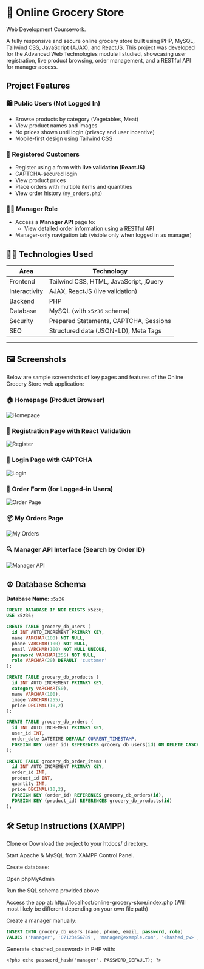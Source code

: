 # 🥦 Online Grocery Store  
Web Development Coursework. 

A fully responsive and secure online grocery store built using PHP, MySQL, Tailwind CSS, JavaScript (AJAX), and ReactJS. This project was developed for the Advanced Web Technologies module I studied, showcasing user registration, live product browsing, order management, and a RESTful API for manager access.

## Project Features

### 🛍 Public Users (Not Logged In)
- Browse products by category (Vegetables, Meat)
- View product names and images
- No prices shown until login (privacy and user incentive)
- Mobile-first design using Tailwind CSS

### 👤 Registered Customers
- Register using a form with **live validation (ReactJS)**
- CAPTCHA-secured login
- View product prices
- Place orders with multiple items and quantities
- View order history (`my_orders.php`)

### 🧑‍💼 Manager Role
- Access a **Manager API** page to:
  - View detailed order information using a RESTful API
- Manager-only navigation tab (visible only when logged in as manager)

## 🧑‍💻 Technologies Used

| Area            | Technology                         |
|-----------------|-------------------------------------|
| Frontend        | Tailwind CSS, HTML, JavaScript, jQuery |
| Interactivity   | AJAX, ReactJS (live validation)     |
| Backend         | PHP                                 |
| Database        | MySQL (with `x5z36` schema)         |
| Security        | Prepared Statements, CAPTCHA, Sessions |
| SEO             | Structured data (JSON-LD), Meta Tags |

---

## 🖼️ Screenshots

Below are sample screenshots of key pages and features of the Online Grocery Store web application:

### 🏠 Homepage (Product Browser)
![Homepage](screenshots/homepage.png)

### 🔐 Registration Page with React Validation
![Register](screenshots/register.png)

### 🔑 Login Page with CAPTCHA
![Login](screenshots/login.png)

### 🛒 Order Form (for Logged-in Users)
![Order Page](screenshots/order.png)

### 📦 My Orders Page
![My Orders](screenshots/order_list.png)

### 🔍 Manager API Interface (Search by Order ID)
![Manager API](screenshots/manager.png)


## ⚙️ Database Schema

**Database Name:** `x5z36`

```sql
CREATE DATABASE IF NOT EXISTS x5z36;
USE x5z36;

CREATE TABLE grocery_db_users (
  id INT AUTO_INCREMENT PRIMARY KEY,
  name VARCHAR(100) NOT NULL,
  phone VARCHAR(100) NOT NULL,
  email VARCHAR(100) NOT NULL UNIQUE,
  password VARCHAR(255) NOT NULL,
  role VARCHAR(20) DEFAULT 'customer'
);

CREATE TABLE grocery_db_products (
  id INT AUTO_INCREMENT PRIMARY KEY,
  category VARCHAR(50),
  name VARCHAR(100),
  image VARCHAR(255),
  price DECIMAL(10,2)
);

CREATE TABLE grocery_db_orders (
  id INT AUTO_INCREMENT PRIMARY KEY,
  user_id INT,
  order_date DATETIME DEFAULT CURRENT_TIMESTAMP,
  FOREIGN KEY (user_id) REFERENCES grocery_db_users(id) ON DELETE CASCADE
);

CREATE TABLE grocery_db_order_items (
  id INT AUTO_INCREMENT PRIMARY KEY,
  order_id INT,
  product_id INT,
  quantity INT,
  price DECIMAL(10,2),
  FOREIGN KEY (order_id) REFERENCES grocery_db_orders(id),
  FOREIGN KEY (product_id) REFERENCES grocery_db_products(id)
);
```

## 🛠️ Setup Instructions (XAMPP)
Clone or Download the project to your htdocs/ directory.

Start Apache & MySQL from XAMPP Control Panel.

Create database:

Open phpMyAdmin

Run the SQL schema provided above

Access the app at:
http://localhost/online-grocery-store/index.php (Will most likely be different depending on your own file path)

Create a manager manually:
```sql
INSERT INTO grocery_db_users (name, phone, email, password, role)
VALUES ('Manager', '07123456789', 'manager@example.com', '<hashed_pw>', 'manager');
```
Generate <hashed_password> in PHP with:
```
<?php echo password_hash('manager', PASSWORD_DEFAULT); ?>
```
